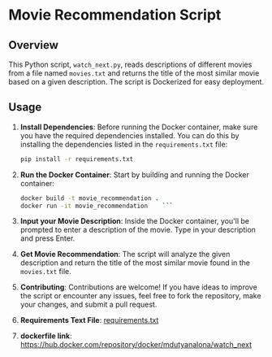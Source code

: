 # Movie Recommendation Script

## Overview
This Python script, `watch_next.py`, reads descriptions of different movies from a file named `movies.txt` and returns the title of the most similar movie based on a given description. The script is Dockerized for easy deployment.

## Usage
1. **Install Dependencies**: Before running the Docker container, make sure you have the required dependencies installed. You can do this by installing the dependencies listed in the `requirements.txt` file:
    ```bash
    pip install -r requirements.txt
    ```

2. **Run the Docker Container**: Start by building and running the Docker container:
    ```bash
    docker build -t movie_recommendation .
    docker run -it movie_recommendation    ```

3. **Input your Movie Description**: Inside the Docker container, you'll be prompted to enter a description of the movie. Type in your description and press Enter.

4. **Get Movie Recommendation**: The script will analyze the given description and return the title of the most similar movie found in the `movies.txt` file.

5. **Contributing**: Contributions are welcome! If you have ideas to improve the script or encounter any issues, feel free to fork the repository, make your changes, and submit a pull request.

7.  **Requirements Text File**:
[requirements.txt](https://github.com/lonamdutyana/watch_next/files/14439792/requirements.txt)

8. **dockerfile link**: https://hub.docker.com/repository/docker/mdutyanalona/watch_next


